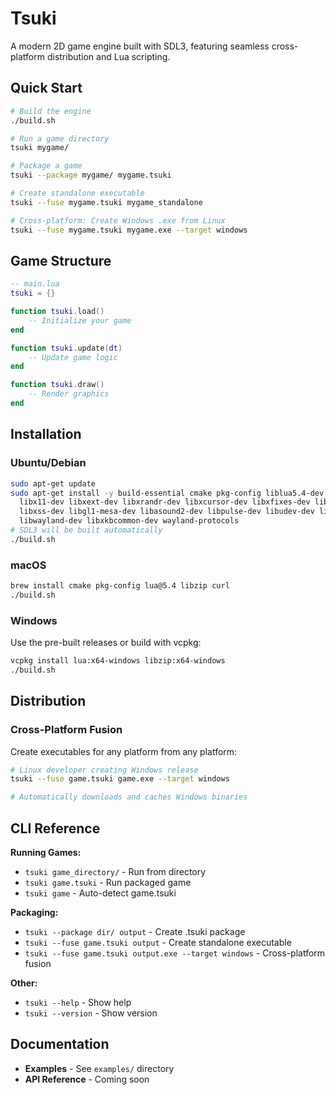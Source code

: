 # Tsuki

A modern 2D game engine built with SDL3, featuring seamless cross-platform distribution and Lua scripting.

## Quick Start

```bash
# Build the engine
./build.sh

# Run a game directory
tsuki mygame/

# Package a game
tsuki --package mygame/ mygame.tsuki

# Create standalone executable
tsuki --fuse mygame.tsuki mygame_standalone

# Cross-platform: Create Windows .exe from Linux
tsuki --fuse mygame.tsuki mygame.exe --target windows
```

## Game Structure


```lua
-- main.lua
tsuki = {}

function tsuki.load()
    -- Initialize your game
end

function tsuki.update(dt)
    -- Update game logic
end

function tsuki.draw()
    -- Render graphics
end
```

## Installation

### Ubuntu/Debian
```bash
sudo apt-get update
sudo apt-get install -y build-essential cmake pkg-config liblua5.4-dev libzip-dev curl \
  libx11-dev libxext-dev libxrandr-dev libxcursor-dev libxfixes-dev libxi-dev \
  libxss-dev libgl1-mesa-dev libasound2-dev libpulse-dev libudev-dev libdbus-1-dev \
  libwayland-dev libxkbcommon-dev wayland-protocols
# SDL3 will be built automatically
./build.sh
```

### macOS
```bash
brew install cmake pkg-config lua@5.4 libzip curl
./build.sh
```

### Windows
Use the pre-built releases or build with vcpkg:
```bash
vcpkg install lua:x64-windows libzip:x64-windows
./build.sh
```

## Distribution

### Cross-Platform Fusion
Create executables for any platform from any platform:
```bash
# Linux developer creating Windows release
tsuki --fuse game.tsuki game.exe --target windows

# Automatically downloads and caches Windows binaries
```

## CLI Reference

**Running Games:**
- `tsuki game_directory/` - Run from directory
- `tsuki game.tsuki` - Run packaged game
- `tsuki game` - Auto-detect game.tsuki

**Packaging:**
- `tsuki --package dir/ output` - Create .tsuki package
- `tsuki --fuse game.tsuki output` - Create standalone executable
- `tsuki --fuse game.tsuki output.exe --target windows` - Cross-platform fusion

**Other:**
- `tsuki --help` - Show help
- `tsuki --version` - Show version

## Documentation

- **Examples** - See `examples/` directory
- **API Reference** - Coming soon